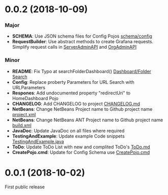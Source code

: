 # 0.0.2 (2018-10-09)

### Major

* **SCHEMA**: Use JSON schema files for Config Pojos [schema/config](https://github.com/schramm-partner/Grafana-Java-API/tree/master/src/schema/config)
* **RequestBuilder**: Use abstract methods to create Grafana requests. Simplify request calls in [ServerAdminAPI](https://github.com/schramm-partner/Grafana-Java-API/blob/master/src/org/grafana/api/ServerAdminAPI.java) and [OrgAdminAPI](https://github.com/schramm-partner/Grafana-Java-API/blob/master/src/org/grafana/api/OrgAdminAPI.java)

### Minor

* **README**: Fix Typo at searchFolderDashboard() [Dashboard/Folder Search](https://github.com/schramm-partner/Grafana-Java-API/blob/master/README.md#dashboardfolder-search) 
* **Config**: Replace proberty Parameters for URL Search with URLParameters
* **Respones**: Add undocumented property "redirectUri" to HomeDashboard Pojo
* **CHANGELOG**: Add CHANGELOG to project [CHANGELOG.md](https://github.com/schramm-partner/Grafana-Java-API/blob/master/CHANGELOG.md)
* **NetBeans**: Change NetBeans Project name to Github project name [project.xml](https://github.com/schramm-partner/Grafana-Java-API/blob/master/nbproject/project.xml)
* **NetBeans**: Change NetBeans ANT Project name to Github project name [build.xml](https://github.com/schramm-partner/Grafana-Java-API/blob/master/build.xml)
* **JavaDoc**: Update JavaDoc on all files where required
* **TestingAndExample**: Update example Code snippets [TestingAndExample.java](https://github.com/schramm-partner/Grafana-Java-API/blob/master/src/org/grafana/api/TestingAndExample.java)
* **ToDo**: Update ToDo List with new and complited ToDo's [ToDo.md](https://github.com/schramm-partner/Grafana-Java-API/blob/master/ToDo.md)
* **CreatePojo.cmd**: Update for Config Schema use [CreatePojo.cmd](https://github.com/schramm-partner/Grafana-Java-API/blob/master/CreatePojo.cmd)

# 0.0.1 (2018-10-02)

First public release